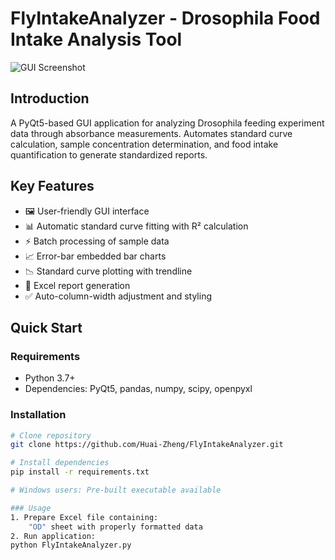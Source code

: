 # FlyIntakeAnalyzer - Drosophila Food Intake Analysis Tool

![GUI Screenshot](screenshot.png) 

## Introduction

A PyQt5-based GUI application for analyzing Drosophila feeding experiment data through absorbance measurements. Automates standard curve calculation, sample concentration determination, and food intake quantification to generate standardized reports.

## Key Features

- 🖼️ User-friendly GUI interface
- 📊 Automatic standard curve fitting with R² calculation
- ⚡ Batch processing of sample data
- 📈 Error-bar embedded bar charts
- 📉 Standard curve plotting with trendline
- 📁 Excel report generation
- ✅ Auto-column-width adjustment and styling

## Quick Start

### Requirements
- Python 3.7+
- Dependencies: PyQt5, pandas, numpy, scipy, openpyxl

### Installation
```bash
# Clone repository
git clone https://github.com/Huai-Zheng/FlyIntakeAnalyzer.git

# Install dependencies
pip install -r requirements.txt

# Windows users: Pre-built executable available

### Usage
1. Prepare Excel file containing:
    "OD" sheet with properly formatted data
2. Run application:
python FlyIntakeAnalyzer.py

